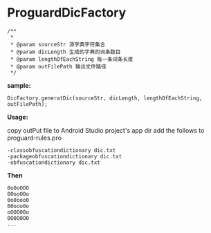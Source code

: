 # ProguardDicFactory


	/**
	 * 
	 * @param sourceStr 源字典字符集合
	 * @param dicLength 生成的字典的词条数目
	 * @param lengthOfEachString 每一条词条长度
	 * @param outFilePath 输出文件路径
	 */
   
   **sample:**
   
   ```
   DicFactory.generatDic(sourceStr, dicLength, lengthOfEachString, outFilePath);
   ```
   
   **Usage:**
   
   copy outPut file to Android Studio project's app dir
   add the follows to proguard-rules.pro
   
   ```
   -classobfuscationdictionary dic.txt
   -packageobfuscationdictionary dic.txt
   -obfuscationdictionary dic.txt
   ```
   
   **Then**
   ```
   0oOoOOO
   00ooO0o
   0o0ooo0
   00ooo0o
   oOOO00o
   0O0O0O0
   ...
   ```
